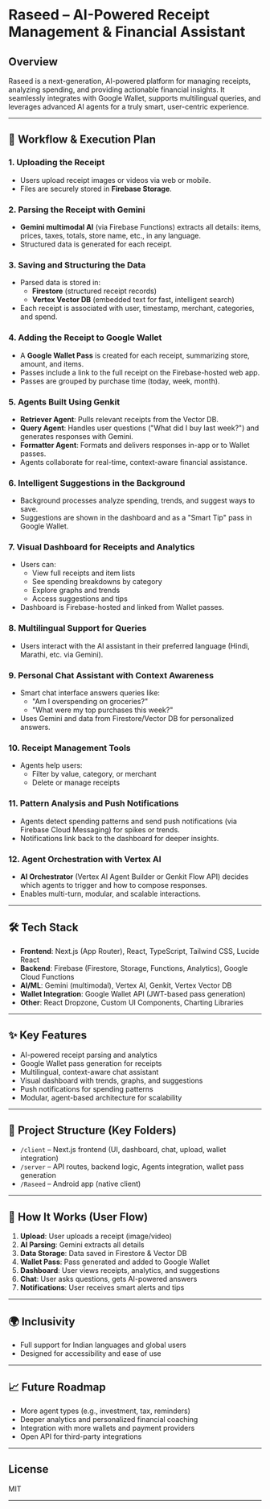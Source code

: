 # Raseed – AI-Powered Receipt Management & Financial Assistant

## Overview
Raseed is a next-generation, AI-powered platform for managing receipts, analyzing spending, and providing actionable financial insights. It seamlessly integrates with Google Wallet, supports multilingual queries, and leverages advanced AI agents for a truly smart, user-centric experience.

---

## 🚀 Workflow & Execution Plan

### 1. Uploading the Receipt
- Users upload receipt images or videos via web or mobile.
- Files are securely stored in **Firebase Storage**.

### 2. Parsing the Receipt with Gemini
- **Gemini multimodal AI** (via Firebase Functions) extracts all details: items, prices, taxes, totals, store name, etc., in any language.
- Structured data is generated for each receipt.

### 3. Saving and Structuring the Data
- Parsed data is stored in:
  - **Firestore** (structured receipt records)
  - **Vertex Vector DB** (embedded text for fast, intelligent search)
- Each receipt is associated with user, timestamp, merchant, categories, and spend.

### 4. Adding the Receipt to Google Wallet
- A **Google Wallet Pass** is created for each receipt, summarizing store, amount, and items.
- Passes include a link to the full receipt on the Firebase-hosted web app.
- Passes are grouped by purchase time (today, week, month).

### 5. Agents Built Using Genkit
- **Retriever Agent**: Pulls relevant receipts from the Vector DB.
- **Query Agent**: Handles user questions ("What did I buy last week?") and generates responses with Gemini.
- **Formatter Agent**: Formats and delivers responses in-app or to Wallet passes.
- Agents collaborate for real-time, context-aware financial assistance.

### 6. Intelligent Suggestions in the Background
- Background processes analyze spending, trends, and suggest ways to save.
- Suggestions are shown in the dashboard and as a "Smart Tip" pass in Google Wallet.

### 7. Visual Dashboard for Receipts and Analytics
- Users can:
  - View full receipts and item lists
  - See spending breakdowns by category
  - Explore graphs and trends
  - Access suggestions and tips
- Dashboard is Firebase-hosted and linked from Wallet passes.

### 8. Multilingual Support for Queries
- Users interact with the AI assistant in their preferred language (Hindi, Marathi, etc. via Gemini).

### 9. Personal Chat Assistant with Context Awareness
- Smart chat interface answers queries like:
  - "Am I overspending on groceries?"
  - "What were my top purchases this week?"
- Uses Gemini and data from Firestore/Vector DB for personalized answers.

### 10. Receipt Management Tools
- Agents help users:
  - Filter by value, category, or merchant
  - Delete or manage receipts

### 11. Pattern Analysis and Push Notifications
- Agents detect spending patterns and send push notifications (via Firebase Cloud Messaging) for spikes or trends.
- Notifications link back to the dashboard for deeper insights.

### 12. Agent Orchestration with Vertex AI
- **AI Orchestrator** (Vertex AI Agent Builder or Genkit Flow API) decides which agents to trigger and how to compose responses.
- Enables multi-turn, modular, and scalable interactions.

---

## 🛠 Tech Stack
- **Frontend**: Next.js (App Router), React, TypeScript, Tailwind CSS, Lucide React
- **Backend**: Firebase (Firestore, Storage, Functions, Analytics), Google Cloud Functions
- **AI/ML**: Gemini (multimodal), Vertex AI, Genkit, Vertex Vector DB
- **Wallet Integration**: Google Wallet API (JWT-based pass generation)
- **Other**: React Dropzone, Custom UI Components, Charting Libraries

---

## ✨ Key Features
- AI-powered receipt parsing and analytics
- Google Wallet pass generation for receipts
- Multilingual, context-aware chat assistant
- Visual dashboard with trends, graphs, and suggestions
- Push notifications for spending patterns
- Modular, agent-based architecture for scalability

---

## 📂 Project Structure (Key Folders)
- `/client` – Next.js frontend (UI, dashboard, chat, upload, wallet integration)
- `/server` – API routes, backend logic, Agents integration, wallet pass generation
- `/Raseed` – Android app (native client)

---

## 📣 How It Works (User Flow)
1. **Upload**: User uploads a receipt (image/video)
2. **AI Parsing**: Gemini extracts all details
3. **Data Storage**: Data saved in Firestore & Vector DB
4. **Wallet Pass**: Pass generated and added to Google Wallet
5. **Dashboard**: User views receipts, analytics, and suggestions
6. **Chat**: User asks questions, gets AI-powered answers
7. **Notifications**: User receives smart alerts and tips

---

## 🌍 Inclusivity
- Full support for Indian languages and global users
- Designed for accessibility and ease of use

---

## 📈 Future Roadmap
- More agent types (e.g., investment, tax, reminders)
- Deeper analytics and personalized financial coaching
- Integration with more wallets and payment providers
- Open API for third-party integrations

---

## License
MIT

---